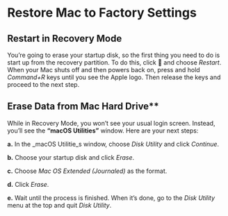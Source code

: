 # Restore Mac to Factory Settings

## Restart in Recovery Mode
You’re going to erase your startup disk, so the first thing you need to do is start up from the recovery partition. To do this, click  and choose  _Restart_. When your Mac shuts off and then powers back on, press and hold  _Command+R_  keys until you see the Apple logo. Then release the keys and proceed to the next step.

## Erase Data from Mac Hard Drive**

While in Recovery Mode, you won’t see your usual login screen. Instead, you’ll see the  **“macOS Utilities”**  window. Here are your next steps:

**a.**  In the  _macOS Utilitie_s window, choose  _Disk Utility_  and click  _Continue_.

**b.**  Choose your startup disk and click  _Erase_.

**c.**  Choose  _Mac OS Extended (Journaled)_  as the format.

**d.**  Click  _Erase_.

**e.** Wait until the process is finished. When it’s done, go to the  _Disk Utility_  menu at the top and quit  _Disk Utility_.
<!--stackedit_data:
eyJoaXN0b3J5IjpbMTQ1NDE1ODM5NV19
-->